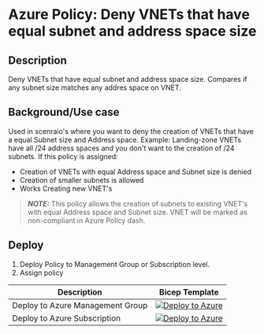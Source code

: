 # Azure Policy: Deny VNETs that have equal subnet and address space size

## Description

Deny VNETs that have equal subnet and address space size. Compares if any subnet size matches any addres space on VNET.

## Background/Use case

Used in scenraio's where you want to deny the creation of VNETs that have a equal Subnet size and Address space.
Example: Landing-zone VNETs have all /24 address spaces and you don't want to the creation of /24 subnets.
If this policy is assigned:

- Creation of VNETs with equal Address space and Subnet size is denied
- Creation of smaller subnets is allowed
- Works Creating new VNET's

> **_NOTE:_** This policy allows the creation of subnets to existing VNET's with equal Address space and Subnet size. VNET will be marked as non-compliant in Azure Policy dash.

## Deploy

1. Deploy Policy to Management Group or Subscription level.
2. Assign policy

| Description | Bicep Template |
|---|---|
| Deploy to Azure Management Group| [![Deploy to Azure](https://aka.ms/deploytoazurebutton)](url)|
| Deploy to Azure Subscription | [![Deploy to Azure](https://aka.ms/deploytoazurebutton)](url)|
